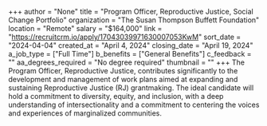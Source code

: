 +++
author = "None"
title = "Program Officer,  Reproductive Justice, Social Change Portfolio"
organization = "The Susan Thompson Buffett Foundation"
location = "Remote"
salary = "$164,000"
link = "https://recruitcrm.io/apply/17043039971630007053KwM"
sort_date = "2024-04-04"
created_at = "April 4, 2024"
closing_date = "April 19, 2024"
a_job_type = ["Full Time"]
b_benefits = ["General Benefits"]
c_feedback = ""
aa_degrees_required = "No degree required"
thumbnail = ""
+++
The Program Officer, Reproductive Justice, contributes significantly to the development and management of work plans aimed at expanding and sustaining Reproductive Justice (RJ) grantmaking. The ideal candidate will hold a commitment to diversity, equity, and inclusion, with a deep understanding of intersectionality and a commitment to centering the voices and experiences of marginalized communities.